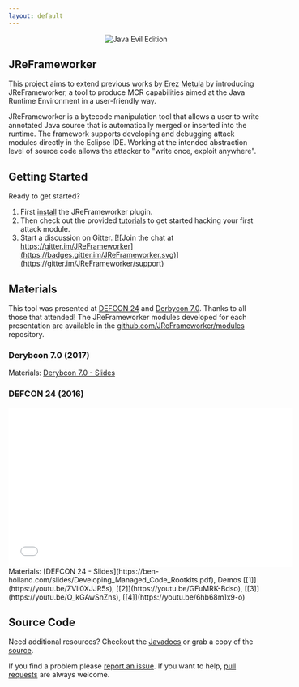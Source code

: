 ```yaml
---
layout: default
---
```


<center><img src="/images/Java-Evil-Edition-Horizontal.jpg" alt="Java Evil Edition" style="max-width:65%;"></center>

## JReFrameworker
This project aims to extend previous works by [Erez Metula](https://appsec-labs.com/managed_code_rootkits) by introducing JReFrameworker, a tool to produce MCR capabilities aimed at the Java Runtime Environment in a user-friendly way. 

JReFrameworker is a bytecode manipulation tool that allows a user to write annotated Java source that is automatically merged or inserted into the runtime.  The framework supports developing and debugging attack modules directly in the Eclipse IDE. Working at the intended abstraction level of source code allows the attacker to "write once, exploit anywhere".

## Getting Started
Ready to get started?

1. First [install](/install) the JReFrameworker plugin.
2. Then check out the provided [tutorials](/tutorials) to get started hacking your first attack module.
3. Start a discussion on Gitter. [![Join the chat at https://gitter.im/JReFrameworker](https://badges.gitter.im/JReFrameworker.svg)](https://gitter.im/JReFrameworker/support)

## Materials
This tool was presented at [DEFCON 24](https://www.defcon.org/html/defcon-24/dc-24-speakers.html#Holland) and [Derbycon 7.0](https://www.derbycon.com/saturday-schedule/#event-76). Thanks to all those that attended! The JReFrameworker modules developed for each presentation are available in the [github.com/JReFrameworker/modules](https://github.com/JReFrameworker/modules) repository.

### Derybcon 7.0 (2017)
Materials: [Derybcon 7.0 - Slides](https://ben-holland.com/slides/JReFrameworker-OneYearLater.pdf)

### DEFCON 24 (2016)
<center><iframe width="560" height="315" src="//www.youtube.com/embed/zomaLPN2KNY" frameborder="0" allowfullscreen></iframe></center>
Materials: [DEFCON 24 - Slides](https://ben-holland.com/slides/Developing_Managed_Code_Rootkits.pdf), Demos [[1]](https://youtu.be/ZVli0XJJR5s), [[2]](https://youtu.be/GFuMRK-Bdso), [[3]](https://youtu.be/O_kGAwSnZns), [[4]](https://youtu.be/6hb68m1x9-o)

## Source Code
Need additional resources?  Checkout the [Javadocs](/javadoc/index.html) or grab a copy of the [source](https://github.com/JReFrameworker/JReFrameworker).

If you find a problem please [report an issue](https://github.com/JReFrameworker/JReFrameworker/issues). If you want to help, [pull requests](https://github.com/JReFrameworker/JReFrameworker/pulls) are always welcome.
